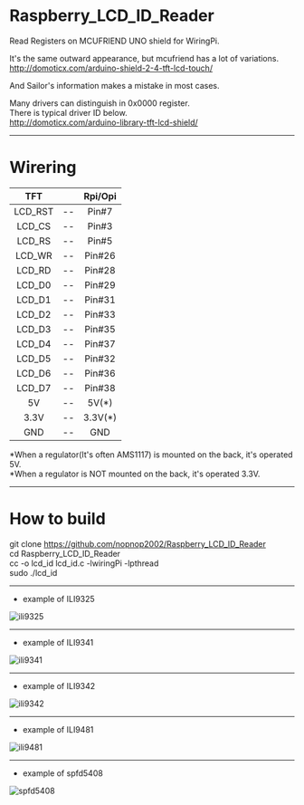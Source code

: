 # Raspberry_LCD_ID_Reader
Read Registers on MCUFRIEND UNO shield for WiringPi.   

It's the same outward appearance, but mcufriend has a lot of variations.   
http://domoticx.com/arduino-shield-2-4-tft-lcd-touch/

And Sailor's information makes a mistake in most cases.   

Many drivers can distinguish in 0x0000 register.   
There is typical driver ID below.   
http://domoticx.com/arduino-library-tft-lcd-shield/

----

# Wirering   

|TFT||Rpi/Opi|
|:-:|:-:|:-:|
|LCD_RST|--|Pin#7|
|LCD_CS|--|Pin#3|
|LCD_RS|--|Pin#5|
|LCD_WR|--|Pin#26|
|LCD_RD|--|Pin#28|
|LCD_D0|--|Pin#29|
|LCD_D1|--|Pin#31|
|LCD_D2|--|Pin#33|
|LCD_D3|--|Pin#35|
|LCD_D4|--|Pin#37|
|LCD_D5|--|Pin#32|
|LCD_D6|--|Pin#36|
|LCD_D7|--|Pin#38|
|5V|--|5V(*)|
|3.3V|--|3.3V(*)|
|GND|--|GND|

\*When a regulator(It's often AMS1117) is mounted on the back, it's operated 5V.   
\*When a regulator is NOT mounted on the back, it's operated 3.3V.   

----

# How to build
git clone https://github.com/nopnop2002/Raspberry_LCD_ID_Reader   
cd Raspberry_LCD_ID_Reader   
cc -o lcd_id lcd_id.c -lwiringPi -lpthread   
sudo ./lcd_id

----

- example of ILI9325   

![ili9325](https://cloud.githubusercontent.com/assets/6020549/25771292/e71459de-3288-11e7-9c46-7aa84469b24c.jpg)

----

- example of ILI9341   

![ili9341](https://cloud.githubusercontent.com/assets/6020549/25948556/f94de20a-368e-11e7-94ad-a83f1445a8a6.jpg)

----

- example of ILI9342   

![ili9342](https://cloud.githubusercontent.com/assets/6020549/25771295/ff40144e-3288-11e7-84fc-9ceebcd2b1ed.jpg)

----

- example of ILI9481   

![ili9481](https://cloud.githubusercontent.com/assets/6020549/26405677/fe757404-40d0-11e7-9bc5-a65d61fb86bb.jpg)

----

- example of spfd5408   

![spfd5408](https://user-images.githubusercontent.com/6020549/52566340-da843380-2e4c-11e9-9de3-8160ce609e00.jpg)

